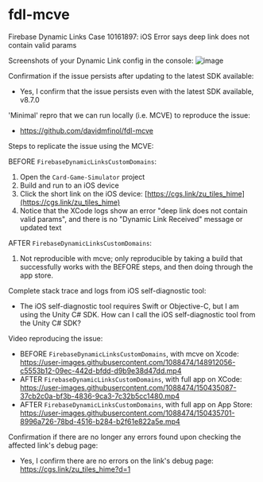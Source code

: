 # fdl-mcve
Firebase Dynamic Links Case 10161897: iOS Error says deep link does not contain valid params

Screenshots of your Dynamic Link config in the console:
![image](https://user-images.githubusercontent.com/1088474/148890253-f528e067-f627-45b6-ae0b-32d3a1ac5b22.png)

Confirmation if the issue persists after updating to the latest SDK available:
- Yes, I confirm that the issue persists even with the latest SDK available, v8.7.0

'Minimal' repro that we can run locally (i.e. MCVE) to reproduce the issue:
- https://github.com/davidmfinol/fdl-mcve

Steps to replicate the issue using the MCVE:

BEFORE `FirebaseDynamicLinksCustomDomains`:
1. Open the `Card-Game-Simulator` project
2. Build and run to an iOS device
3. Click the short link on the iOS device: [https://cgs.link/zu_tiles_hime](https://cgs.link/zu_tiles_hime)
4. Notice that the XCode logs show an error "deep link does not contain valid params", and there is no "Dynamic Link Received" message or updated text

AFTER `FirebaseDynamicLinksCustomDomains`:
1. Not reproducible with mcve; only reproducible by taking a build that successfully works with the BEFORE steps, and then doing through the app store.

Complete stack trace and logs from iOS self-diagnostic tool:
- The iOS self-diagnostic tool requires Swift or Objective-C, but I am using the Unity C# SDK. How can I call the iOS self-diagnostic tool from the Unity C# SDK?

Video reproducing the issue:
- BEFORE `FirebaseDynamicLinksCustomDomains`, with mcve on Xcode: https://user-images.githubusercontent.com/1088474/148912056-c5553b12-09ec-442d-bfdd-d9b9e38d47dd.mp4
- AFTER `FirebaseDynamicLinksCustomDomains`, with full app on XCode: https://user-images.githubusercontent.com/1088474/150435087-37cb2c0a-bf3b-4836-9ca3-7c32b5cc1480.mp4
- AFTER `FirebaseDynamicLinksCustomDomains`, with full app on App Store: https://user-images.githubusercontent.com/1088474/150435701-8996a726-78bd-4516-b284-b2f61e822a5e.mp4

Confirmation if there are no longer any errors found upon checking the affected link's debug page:
- Yes, I confirm there are no errors on the link's debug page: https://cgs.link/zu_tiles_hime?d=1
